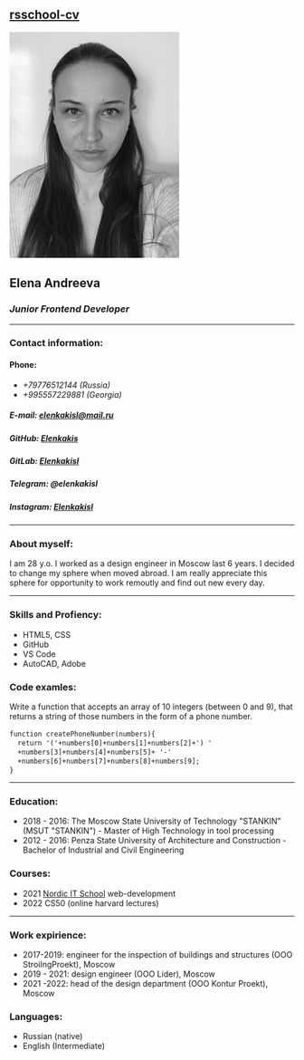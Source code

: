 [rsschool-cv]()
----
![Елена Андреева](/image/me.jpg)
## **Elena Andreeva**
### ***Junior Frontend Developer***
----
### Contact information:
#### Phone:
- *+79776512144 (Russia)*
- *+995557229881 (Georgia)*
##### E-mail: *elenkakisl@mail.ru*
##### GitHub: *[Elenkakis](https://github.com/Elenkakis)*
##### GitLab: *[Elenkakisl](https://gitlab.com/elenkakisl)*
##### Telegram: *@elenkakisl*
##### Instagram: *[Elenkakisl](https://www.instagram.com/elenkakisl/)*

******

### About myself:

I am 28 y.o. I worked as a design engineer in Moscow last 6 years. I decided to change my sphere when moved abroad. I am really appreciate this sphere for opportunity to work remoutly and find out new every day.

-------

### Skills and Profiency:
- HTML5, CSS
- GitHub
- VS Code
- AutoCAD, Adobe

### Code examles:

Write a function that accepts an array of 10 integers (between 0 and 9), that returns a string of those numbers in the form of a phone number.

```
function createPhoneNumber(numbers){
  return '('+numbers[0]+numbers[1]+numbers[2]+') '
  +numbers[3]+numbers[4]+numbers[5]+ '-'
  +numbers[6]+numbers[7]+numbers[8]+numbers[9];
}
```

******

### Education:
* 2018 - 2016: The Moscow State University of Technology "STANKIN" (MSUT "STANKIN") -
Master of High Technology in tool processing
* 2012 - 2016: Penza State University of Architecture and Construction -
Bachelor of Industrial and Civil Engineering
### Courses:
* 2021 [Nordic IT School](https://inordic.ru/) web-development
* 2022 CS50 (online harvard lectures)

*******

### Work expirience:
* 2017-2019: engineer for the inspection of buildings and structures (OOO StroiIngProekt), Moscow
* 2019 - 2021: design engineer (OOO Lider), Moscow
* 2021 -2022: head of the design department (OOO Kontur Proekt), Moscow
### Languages:
- Russian (native)
- English (Intermediate)


